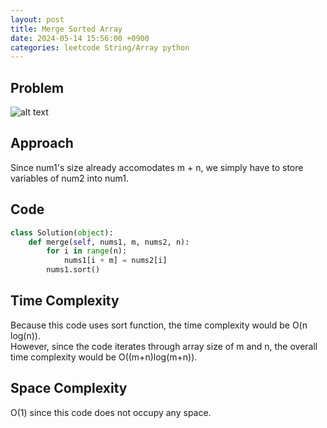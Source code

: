 ```yaml
---
layout: post
title: Merge Sorted Array
date: 2024-05-14 15:56:00 +0900
categories: leetcode String/Array python
---
```

## Problem
![alt text](/blog/public/img/MergeSortedArray.png)

## Approach
Since num1's size already accomodates m + n, we simply have to store variables of num2 into num1.   

## Code
```python
class Solution(object):
    def merge(self, nums1, m, nums2, n):
        for i in range(n):
            nums1[i + m] = nums2[i]
        nums1.sort()
```
## Time Complexity
Because this code uses sort function, the time complexity would be O(n log(n)).  
However, since the code iterates through array size of m and n, the overall time complexity would be O((m+n)log(m+n)).

## Space Complexity
O(1) since this code does not occupy any space.